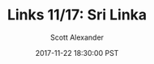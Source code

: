 ---
layout: podcast
title: "Links 11/17: Sri Linka"
author: Scott Alexander
description: https://slatestarcodex.com/2017/11/22/links-11-17-sri-linka/
date: 2017-11-22 18:30:00 PST
length: 3268234
duration: 817
guid: links-11-17-sri-linka
---
